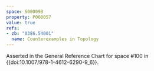```yaml
---
space: S000098
property: P000057
value: true
refs:
- zb: "0386.54001"
  name: Counterexamples in Topology
---
```


Asserted in the General Reference Chart for space #100 in
{{doi:10.1007/978-1-4612-6290-9_6}}.
